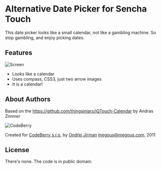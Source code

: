 Alternative Date Picker for Sencha Touch
========================================

This date picker looks like a small calendar, not like a gambling machine.
So stop gambling, and enjoy picking dates.

Features
--------

![Screen](raw/master/resources/screen.png)

- Looks like a calendar
- Uses compass, CSS3, just two arrow images
- It is a calendar!

About Authors
-------------

Based on the https://github.com/thingsinjars/jQTouch-Calendar by Andras Zimmer

![CodeBerry](raw/master/resources/logo.png)

Created for [CodeBerry s.r.o.](http://codeberry.cz) by [Ondřej Jirman](http://megous.com) megous@megous.com, 2011

License
-------

There's none. The code is in public domain.
